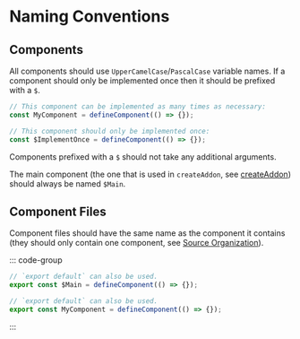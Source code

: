 # Naming Conventions

## Components

All components should use `UpperCamelCase`/`PascalCase` variable names. If a component should only be implemented once then it should be prefixed with a `$`.

```ts
// This component can be implemented as many times as necessary:
const MyComponent = defineComponent(() => {});

// This component should only be implemented once:
const $ImplementOnce = defineComponent(() => {});
```

Components prefixed with a `$` should not take any additional arguments.

The main component (the one that is used in `createAddon`, see [createAddon](/essentials/create-addon)) should always be named `$Main`.

## Component Files

Component files should have the same name as the component it contains (they should only contain one component, see [Source Organization](source-organization#component-files)).

::: code-group

```ts [$Main.ts]
// `export default` can also be used.
export const $Main = defineComponent(() => {});
```

```ts [MyComponent.ts]
// `export default` can also be used.
export const MyComponent = defineComponent(() => {});
```

:::
